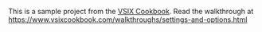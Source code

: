 ﻿This is a sample project from the [VSIX Cookbook](https://www.vsixcookbook.com/). Read the walkthrough at https://www.vsixcookbook.com/walkthroughs/settings-and-options.html
